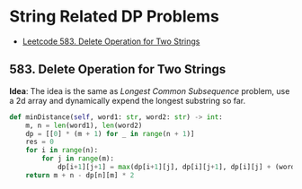 # String Related DP Problems

+ [Leetcode 583. Delete Operation for Two Strings](https://leetcode.com/problems/delete-operation-for-two-strings/)

## 583. Delete Operation for Two Strings
**Idea**: The idea is the same as *Longest Common Subsequence* problem, use a 2d array and dynamically expend the longest substring so far.

```python
def minDistance(self, word1: str, word2: str) -> int:
    m, n = len(word1), len(word2)
    dp = [[0] * (m + 1) for _ in range(n + 1)]
    res = 0
    for i in range(n):
        for j in range(m):
            dp[i+1][j+1] = max(dp[i+1][j], dp[i][j+1], dp[i][j] + (word1[j] == word2[i]))
    return m + n - dp[n][m] * 2
```



